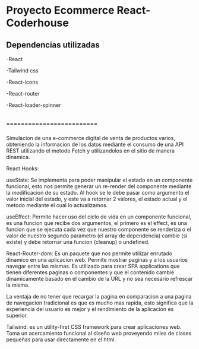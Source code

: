 # Proyecto Ecommerce React-Coderhouse

## Dependencias utilizadas

-React

-Tailwind css

-React-icons 

-React-router

-React-loader-spinner

## -------------------------

Simulacion de una e-commerce digital de venta de productos varios, obteniendo la informacion de los datos mediante el consumo de una API REST utilizando el metodo Fetch y utilizandolos en el sitio de manera dinamica.

React Hooks:

useState: Se implementa para poder manipular el estado en un componente funcional, esto nos permite generar un re-render del componente mediante la modificacion de su estado.
Al hook se le debe pasar como argumento el valor inicial del estado, y este va a retornar 2 valores, el estado actual y el metodo mediante el cual lo actualizamos.

useEffect: Permite hacer uso del ciclo de vida en un componente funcional, es una funcion que recibe dos argumentos, el primero es el effect, es una funcion que se ejecuta cada vez que nuestro componente se renderiza o el valor de nuestro segundo parametro (el array de dependencia) cambie (si existe) y debe retornar una funcion (cleanup) o undefined.
 
React-Router-dom: Es un paquete que nos permite utilizar enrutado dinamico en una aplicacion web. Permite mostrar paginas y a los usuarios navegar entre las mismas. Es utilizado para crear SPA applications que tienen diferentes paginas o componentes y que el contenido cambie dinamicamente basado en el cambio de la URL y no sea necesario refrescar la misma. 

La ventaja de no tener que recargar la pagina en comparacion a una pagina de navegacion tradicional es que es mucho mas rapida, esto significa que la experiencia del usuario es mejor y el rendimiento de la aplicacion es superior.

Tailwind: es un utility-first CSS framework para crear aplicaciones web. Toma un acercamiento funcional al diseño web proveyendo miles de clases pequeñas para usar directamente en el html. 




<!-- # Getting Started with Create React App

This project was bootstrapped with [Create React App](https://github.com/facebook/create-react-app).

## Available Scripts

In the project directory, you can run:

### `npm start`

Runs the app in the development mode.\
Open [http://localhost:3000](http://localhost:3000) to view it in your browser.

The page will reload when you make changes.\
You may also see any lint errors in the console.

### `npm test`

Launches the test runner in the interactive watch mode.\
See the section about [running tests](https://facebook.github.io/create-react-app/docs/running-tests) for more information.

### `npm run build`

Builds the app for production to the `build` folder.\
It correctly bundles React in production mode and optimizes the build for the best performance.

The build is minified and the filenames include the hashes.\
Your app is ready to be deployed!

See the section about [deployment](https://facebook.github.io/create-react-app/docs/deployment) for more information.

### `npm run eject`

**Note: this is a one-way operation. Once you `eject`, you can't go back!**

If you aren't satisfied with the build tool and configuration choices, you can `eject` at any time. This command will remove the single build dependency from your project.

Instead, it will copy all the configuration files and the transitive dependencies (webpack, Babel, ESLint, etc) right into your project so you have full control over them. All of the commands except `eject` will still work, but they will point to the copied scripts so you can tweak them. At this point you're on your own.

You don't have to ever use `eject`. The curated feature set is suitable for small and middle deployments, and you shouldn't feel obligated to use this feature. However we understand that this tool wouldn't be useful if you couldn't customize it when you are ready for it.

## Learn More

You can learn more in the [Create React App documentation](https://facebook.github.io/create-react-app/docs/getting-started).

To learn React, check out the [React documentation](https://reactjs.org/).

### Code Splitting

This section has moved here: [https://facebook.github.io/create-react-app/docs/code-splitting](https://facebook.github.io/create-react-app/docs/code-splitting)

### Analyzing the Bundle Size

This section has moved here: [https://facebook.github.io/create-react-app/docs/analyzing-the-bundle-size](https://facebook.github.io/create-react-app/docs/analyzing-the-bundle-size)

### Making a Progressive Web App

This section has moved here: [https://facebook.github.io/create-react-app/docs/making-a-progressive-web-app](https://facebook.github.io/create-react-app/docs/making-a-progressive-web-app)

### Advanced Configuration

This section has moved here: [https://facebook.github.io/create-react-app/docs/advanced-configuration](https://facebook.github.io/create-react-app/docs/advanced-configuration)

### Deployment

This section has moved here: [https://facebook.github.io/create-react-app/docs/deployment](https://facebook.github.io/create-react-app/docs/deployment)

### `npm run build` fails to minify

This section has moved here: [https://facebook.github.io/create-react-app/docs/troubleshooting#npm-run-build-fails-to-minify](https://facebook.github.io/create-react-app/docs/troubleshooting#npm-run-build-fails-to-minify) -->

